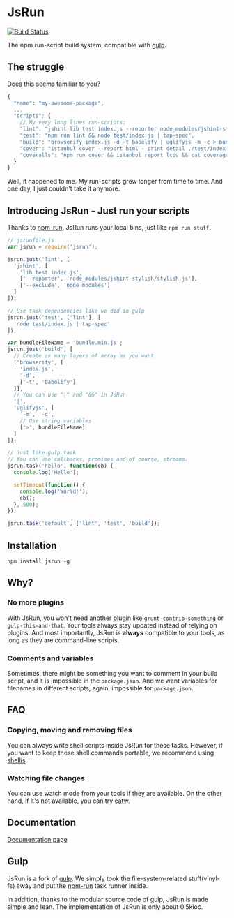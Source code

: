 # JsRun

[![Build Status](https://travis-ci.org/pH200/jsrun.svg?branch=master)](https://travis-ci.org/pH200/jsrun)

The npm run-script build system, compatible with [gulp].

## The struggle

Does this seems familiar to you?

```js
{
  "name": "my-awesome-package",
  ...
  "scripts": {
    // My very long lines run-scripts:
    "lint": "jshint lib test index.js --reporter node_modules/jshint-stylish/stylish.js --exclude node_modules",
    "test": "npm run lint && node test/index.js | tap-spec",
    "build": "browserify index.js -d -t babelify | uglifyjs -m -c > bundle.min.js",
    "cover": "istanbul cover --report html --print detail ./test/index.js",
    "coveralls": "npm run cover && istanbul report lcov && cat coverage/lcov.info | coveralls && rm -rf ./coverage"
  }
}
```

Well, it happened to me. My run-scripts grew longer from time to time.
And one day, I just couldn't take it anymore.

## Introducing JsRun - Just run your scripts

Thanks to [npm-run], JsRun runs your local bins, just like `npm run stuff`.

```js
// jsrunfile.js
var jsrun = require('jsrun');

jsrun.just('lint', [
  'jshint', [
    'lib test index.js',
    ['--reporter', 'node_modules/jshint-stylish/stylish.js'],
    ['--exclude', 'node_modules']
  ]
]);

// Use task dependencies like we did in gulp
jsrun.just('test', ['lint'], [
  'node test/index.js | tap-spec'
]);

var bundleFileName = 'bundle.min.js';
jsrun.just('build', [
  // Create as many layers of array as you want
  ['browserify', [
    'index.js',
    '-d',
    ['-t', 'babelify']
  ]],
  // You can use "|" and "&&" in JsRun
  '|',
  'uglifyjs', [
    '-m', '-c',
    // Use string variables
    ['>', bundleFileName]
  ]
]);

// Just like gulp.task
// You can use callbacks, promises and of course, streams.
jsrun.task('hello', function(cb) {
  console.log('Hello');

  setTimeout(function() {
    console.log('World!');
    cb();
  }, 500);
});

jsrun.task('default', ['lint', 'test', 'build']);
```

## Installation

`npm install jsrun -g`

## Why?

### No more plugins

With JsRun, you won't need another plugin like `grunt-contrib-something` or
`gulp-this-and-that`. Your tools always stay updated instead of relying on
plugins. And most importantly, JsRun is **always** compatible to your tools,
as long as they are command-line scripts.

### Comments and variables

Sometimes, there might be something you want to comment in your build script,
and it is impossible in the `package.json`. And we want variables for filenames
in different scripts, again, impossible for `package.json`.

## FAQ

### Copying, moving and removing files

You can always write shell scripts inside JsRun for these tasks. However,
if you want to keep these shell commands portable, we recommend using
[shelljs].

### Watching file changes

You can use watch mode from your tools if they are available. On the other
hand, if it's not available, you can try [catw].

## Documentation

[Documentation page](/docs/README.md)

## Gulp

JsRun is a fork of [gulp]. We simply took the file-system-related
stuff(vinyl-fs) away and put the [npm-run] task runner inside.

In addition, thanks to the modular source code of gulp, JsRun is made simple
and lean. The implementation of JsRun is only about 0.5kloc.

[gulp]: https://github.com/gulpjs/gulp
[npm-run]: https://github.com/timoxley/npm-run
[shelljs]: https://github.com/arturadib/shelljs
[catw]: https://github.com/substack/catw
